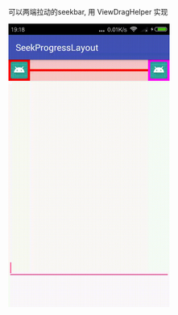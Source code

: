 可以两端拉动的seekbar, 用 ViewDragHelper 实现

<img src="screenshot/device-2017-08-30-191900.gif" width="320" height="560" />
